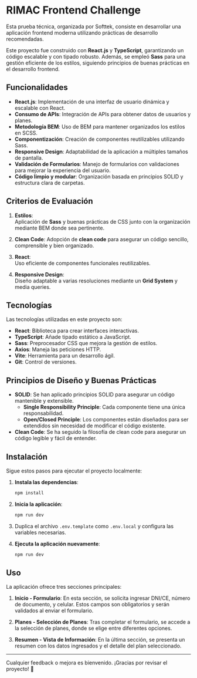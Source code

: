 # RIMAC Frontend Challenge

Esta prueba técnica, organizada por Softtek, consiste en desarrollar una aplicación frontend moderna utilizando prácticas de desarrollo recomendadas.

Este proyecto fue construido con **React.js** y **TypeScript**, garantizando un código escalable y con tipado robusto. Además, se empleó **Sass** para una gestión eficiente de los estilos, siguiendo principios de buenas prácticas en el desarrollo frontend.

## Funcionalidades

- **React.js**: Implementación de una interfaz de usuario dinámica y escalable con React.
- **Consumo de APIs**: Integración de APIs para obtener datos de usuarios y planes.
- **Metodología BEM**: Uso de BEM para mantener organizados los estilos en SCSS.
- **Componentización**: Creación de componentes reutilizables utilizando Sass.
- **Responsive Design**: Adaptabilidad de la aplicación a múltiples tamaños de pantalla.
- **Validación de Formularios**: Manejo de formularios con validaciones para mejorar la experiencia del usuario.
- **Código limpio y modular**: Organización basada en principios SOLID y estructura clara de carpetas.

## Criterios de Evaluación

1. **Estilos**:  
   Aplicación de **Sass** y buenas prácticas de CSS junto con la organización mediante BEM donde sea pertinente.

2. **Clean Code**:
   Adopción de **clean code** para asegurar un código sencillo, comprensible y bien organizado.

3. **React**:  
   Uso eficiente de componentes funcionales reutilizables.

4. **Responsive Design**:  
   Diseño adaptable a varias resoluciones mediante un **Grid System** y media queries.

## Tecnologías

Las tecnologías utilizadas en este proyecto son:

- **React**: Biblioteca para crear interfaces interactivas.
- **TypeScript**: Añade tipado estático a JavaScript.
- **Sass**: Preprocesador CSS que mejora la gestión de estilos.
- **Axios**: Maneja las peticiones HTTP.
- **Vite**: Herramienta para un desarrollo ágil.
- **Git**: Control de versiones.

## Principios de Diseño y Buenas Prácticas

- **SOLID**: Se han aplicado principios SOLID para asegurar un código mantenible y extensible.
  - **Single Responsibility Principle**: Cada componente tiene una única responsabilidad.
  - **Open/Closed Principle**: Los componentes están diseñados para ser extendidos sin necesidad de modificar el código existente.
- **Clean Code**: Se ha seguido la filosofía de clean code para asegurar un código legible y fácil de entender.

## Instalación

Sigue estos pasos para ejecutar el proyecto localmente:

1. **Instala las dependencias**:

   ```bash
   npm install
   ```

2. **Inicia la aplicación**:

   ```bash
   npm run dev
   ```

3. Duplica el archivo `.env.template` como `.env.local` y configura las variables necesarias.

4. **Ejecuta la aplicación nuevamente**:

   ```bash
   npm run dev
   ```

## Uso

La aplicación ofrece tres secciones principales:

1. **Inicio - Formulario**: En esta sección, se solicita ingresar DNI/CE, número de documento, y celular. Estos campos son obligatorios y serán validados al enviar el formulario.

2. **Planes - Selección de Planes**: Tras completar el formulario, se accede a la selección de planes, donde se elige entre diferentes opciones.

3. **Resumen - Vista de Información**: En la última sección, se presenta un resumen con los datos ingresados y el detalle del plan seleccionado.

---

Cualquier feedback o mejora es bienvenido. ¡Gracias por revisar el proyecto! 🚀
